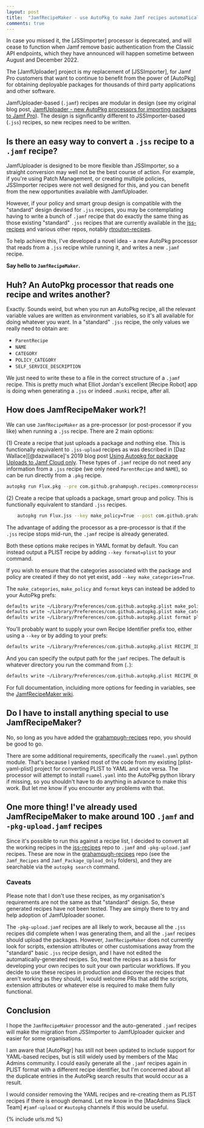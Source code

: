 ```yaml
---
layout: post
title:  "JamfRecipeMaker - use AutoPkg to make Jamf recipes automatically!"
comments: true
---
```


In case you missed it, the [JSSImporter] processor is deprecated, and will cease to function when Jamf remove basic authentication from the Classic API endpoints, which they have announced will happen sometime between August and December 2022.

The [JamfUploader] project is my replacement of [JSSImporter], for Jamf Pro customers that want to continue to benefit from the power of [AutoPkg] for obtaining deployable packages for thousands of third party applications and other software.

JamfUploader-based (`.jamf`) recipes are modular in design (see my original blog post, [JamfUploader - new AutoPkg processors for importing packages to Jamf Pro](/2020/12/14/introducing-jamf-upload.html)). The design is significantly different to JSSImporter-based (`.jss`) recipes, so new recipes need to be written.

## Is there an easy way to convert a `.jss` recipe to a `.jamf` recipe?

JamfUploader is designed to be more flexible than JSSImporter, so a straight conversion may well not be the best course of action. For example, if you're using Patch Management, or creating multiple policies, JSSImporter recipes were not well designed for this, and you can benefit from the new opportunities available with JamfUploader.

However, if your policy and smart group design is compatible with the "standard" design devised for `.jss` recipes, you may be contemplating having to write a bunch of `.jamf` recipe that do exactly the same thing as those existing "standard" `.jss` recipes that are currently available in the [jss-recipes][1] and various other repos, notably [rtrouton-recipes][2].

To help achieve this, I've developed a novel idea - a new AutoPkg processor that reads from a `.jss` recipe while running it, and writes a new `.jamf` recipe. 

**Say hello to `JamfRecipeMaker`.**

## Huh? An AutoPkg processor that reads one recipe and writes another?

Exactly. Sounds weird, but when you run an AutoPkg recipe, all the relevant variable values are written as environment variables, so it's all available for doing whatever you want. In a "standard" `.jss` recipe, the only values we really need to obtain are:

- `ParentRecipe`
- `NAME`
- `CATEGORY`
- `POLICY_CATEGORY`
- `SELF_SERVICE_DESCRIPTION`

We just need to write these to a file in the correct structure of a `.jamf` recipe. This is pretty much what Elliot Jordan's excellent [Recipe Robot] app is doing when generating a `.jss` or indeed `.munki` recipe, after all.

## How does JamfRecipeMaker work?!

We can use `JamfRecipeMaker` as a pre-processor (or post-processor if you like) when running a `.jss` recipe. There are 2 main options:

(1) Create a recipe that just uploads a package and nothing else. This is functionally equivalent to `.jss-upload` recipes as was described in [Daz Wallace][@dazwallace]'s 2019 blog post [Using Autopkg for package Uploads to Jamf Cloud only][4]. These types of `.jamf` recipe do not need any information from a `.jss` recipe (we only need `ParentRecipe` and `NAME`), so can be run directly from a `.pkg` recipe.

```bash
autopkg run Flux.pkg --pre com.github.grahampugh.recipes.commonprocessors/JamfRecipeMaker
```

(2) Create a recipe that uploads a package, smart group and policy. This is functionally equivalent to standard `.jss` recipes.

```bash
    autopkg run Flux.jss --key make_policy=True --post com.github.grahampugh.recipes.commonprocessors/JamfRecipeMaker
```

The advantage of adding the processor as a pre-processor is that if the `.jss` recipe stops mid-run, the `.jamf` recipe is already generated.

Both these options make recipes in YAML format by default. You can instead output a PLIST recipe by adding `--key format=plist` to your command.

If you wish to ensure that the categories associated with the package and policy are created if they do not yet exist, add `--key make_categories=True`.

The `make_categories`, `make_policy` and `format` keys can instead be added to your AutoPkg prefs:

```bash
defaults write ~/Library/Preferences/com.github.autopkg.plist make_policy -bool YES
defaults write ~/Library/Preferences/com.github.autopkg.plist make_categories -bool YES
defaults write ~/Library/Preferences/com.github.autopkg.plist format plist
```

You'll probably want to supply your own Recipe Identifier prefix too, either using a `--key` or by adding to your prefs:

```bash
defaults write ~/Library/Preferences/com.github.autopkg.plist RECIPE_IDENTIFIER_PREFIX com.acme.autopkg-recipes
```
And you can specify the output path for the `jamf` recipes. The default is whatever directory you run the command from (`.`):

```bash
defaults write ~/Library/Preferences/com.github.autopkg.plist RECIPE_OUTPUT_PATH /path/to/my/recipe-repo/Jamf_Recipes
```

For full documentation, incluiding more options for feeding in variables, see the [JamfRecipeMaker wiki][3].

## Do I have to install anything special to use JamfRecipeMaker?

No, so long as you have added the [grahampugh-recipes][5] repo, you should be good to go.

There are some additional requirements, specifically the `ruamel.yaml` python module. That's because I yanked most of the code from my existing [plist-yaml-plist] project for converting PLIST to YAML and vice versa. The processor will attempt to install `ruamel.yaml` into the AutoPkg python library if missing, so you shouldn't have to do anything in advance to make this work. But let me know if you encounter any problems with that.

## One more thing! I've already used JamfRecipeMaker to make around 100 `.jamf` and `-pkg-upload.jamf` recipes

Since it's possible to run this against a recipe list, I decided to convert all the working recipes in the [jss-recipes][1] repo to `.jamf` and `-pkg-upload.jamf` recipes. These are now in the [grahampugh-recipes][5] repo (see the `Jamf_Recipes` and `Jamf_Package_Upload_Only` folders), and they are searchable via the `autopkg search` command.

### Caveats

Please note that I don't use these recipes, as my organisation's requirements are not the same as that "standard" design. So, these generated recipes have not been tested. They are simply there to try and help adoption of JamfUploader sooner.

The `-pkg-upload.jamf` recipes are all likely to work, because all the `.jss` recipes did complete when I was generating them, and all the `.jamf` recipes should upload the packages. However, `JamfRecipeMaker` does not currently look for scripts, extension attributes or other customisations away from the "standard" basic `.jss` recipe design, and I have not edited the automatically-generated recipes. So, treat the recipes as a basis for developing your own recipes to suit your own particular workflows. If you decide to use these recipes in production and discover the recipes that aren't working as they should, I would welcome PRs that add the scripts, extension attributes or whatever else is required to make them fully functional.

## Conclusion

I hope the `JamfRecipeMaker` processor and the auto-generated `.jamf` recipes will make the migration from JSSImporter to JamfUploader quicker and easier for some organisations.

I am aware that [AutoPkgr] has still not been updated to include support for YAML-based recipes, but is still widely used by members of the Mac Admins community. I could easily generate all the `.jamf` recipes again in PLIST format with a different recipe identifier, but I'm concerned about all the duplicate entries in the AutoPkg search results that would occur as a result.

I would consider removing the YAML recipes and re-creating them as PLIST recipes if there is enough demand. Let me know in the [MacAdmins Slack Team] `#jamf-upload` or `#autopkg` channels if this would be useful.

[1]: https://github.com/autopkg/jss-recipes
[2]: https://github.com/autopkg/rtrouton-recipes
[3]: https://github.com/autopkg/grahampugh-recipes/wiki/JamfRecipeMaker
[4]: https://dazwallace.wordpress.com/2019/03/12/using-autopkg-for-package-uploads-to-jamf-cloud-only/
[5]: https://github.com/autopkg/grahampugh-recipes

{% include urls.md %}
